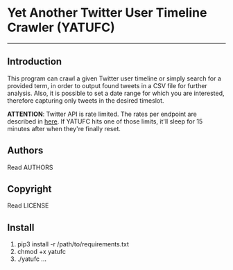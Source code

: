 # **Yet Another Twitter User Timeline Crawler (YATUFC)**
----------

## **Introduction**

This program can crawl a given Twitter user timeline or simply search for a provided term, in order to output found tweets in a CSV file for further analysis. Also, it is possible to set a date range for which you are interested, therefore capturing only tweets in the desired timeslot.

**ATTENTION**: Twitter API is rate limited. The rates per endpoint are described in [here](https://developer.twitter.com/en/docs/basics/rate-limits). If YATUFC hits one of those limits, it'll sleep for 15 minutes after when they're finally reset.

## **Authors**
Read AUTHORS

## **Copyright**
Read LICENSE

## **Install**

 1. pip3 install -r /path/to/requirements.txt
 2. chmod +x yatufc
 3. ./yatufc ...
